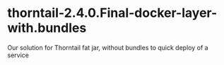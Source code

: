 # thorntail-2.4.0.Final-docker-layer-with.bundles
Our solution for Thorntail fat jar, without bundles to quick deploy of a service
